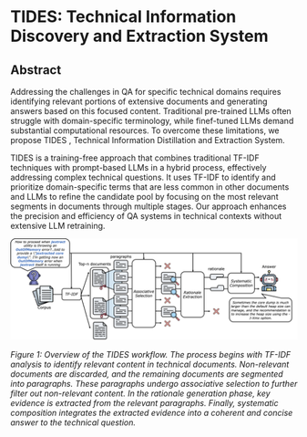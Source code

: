 # TIDES: Technical Information Discovery and Extraction System

## Abstract
Addressing the challenges in QA for specific technical domains requires identifying relevant portions of extensive documents and generating answers based on this focused content. Traditional pre-trained LLMs often struggle with domain-specific terminology, while finef-tuned LLMs demand substantial computational resources. To overcome these limitations, we propose TIDES , Technical Information Distillation and Extraction System.

TIDES is a training-free approach that combines traditional TF-IDF techniques with prompt-based LLMs in a hybrid process, effectively addressing complex technical questions. It uses TF-IDF to identify and prioritize domain-specific terms that are less common in other documents and LLMs to refine the candidate pool by focusing on the most relevant segments in documents through multiple stages. Our approach enhances the precision and efficiency of QA systems in technical contexts without extensive LLM retraining.



![Figure1](./main_figure.png)

*Figure 1: Overview of the TIDES workflow. The process begins with TF-IDF analysis to identify relevant content in technical documents. Non-relevant documents are discarded, and the remaining documents are segmented into paragraphs. These paragraphs undergo associative selection to further filter out non-relevant content. In the rationale generation phase, key evidence is extracted from the relevant paragraphs. Finally, systematic composition integrates the extracted evidence into a coherent and concise answer to the technical question.*
